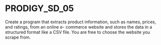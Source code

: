 # PRODIGY_SD_05
Create a program that extracts product information, such as names, prices, and ratings, from an online e- commerce website and stores the data in a structured format like a CSV file.
You are free to choose the website you scrape from.
